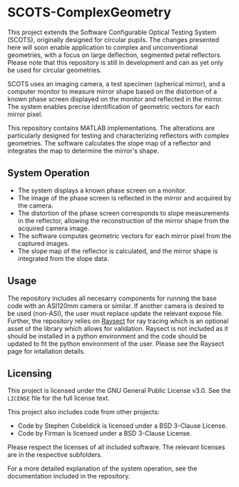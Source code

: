 # SCOTS-ComplexGeometry
This project extends the Software Configurable Optical Testing System (SCOTS), originally designed for circular pupils. The changes presented here will soon enable application to complex and unconventional geometries, with a focus on large deflection, segmented petal reflectors. Please note that this repository is still in development and can as yet only be used for circular geometries.

SCOTS uses an imaging camera, a test specimen (spherical mirror), and a computer monitor to measure mirror shape based on the distortion of a known phase screen displayed on the monitor and reflected in the mirror. The system enables precise identification of geometric vectors for each mirror pixel.

This repository contains MATLAB implementations. The alterations are particularly designed for testing and characterizing reflectors with complex geometries. The software calculates the slope map of a reflector and integrates the map to determine the mirror's shape.

## System Operation
- The system displays a known phase screen on a monitor.
- The image of the phase screen is reflected in the mirror and acquired by the camera.
- The distortion of the phase screen corresponds to slope measurements in the reflector, allowing the reconstruction of the mirror shape from the acquired camera image.
- The software computes geometric vectors for each mirror pixel from the captured images.
- The slope map of the reflector is calculated, and the mirror shape is integrated from the slope data.

## Usage
The repository includes all necesarry components for running the base code with an ASI120mm camera or similar. If another camera is desired to be used (non-ASI), the user must replace update the relevant expose file. Further, the repository relies on [Raysect](https://github.com/raysect) for ray tracing which is an optional asset of the library which allows for validation. Raysect is not included as it should be installed in a python environment and the code should be updated to fit the python environment of the user. Please see the Raysect page for intallation details. 

## Licensing
This project is licensed under the GNU General Public License v3.0. See the `LICENSE` file for the full license text.

This project also includes code from other projects:

- Code by Stephen Cobeldick is licensed under a BSD 3-Clause License.
- Code by Firman is licensed under a BSD 3-Clause License.

Please respect the licenses of all included software. The relevant licenses are in the respective subfolders.

For a more detailed explanation of the system operation, see the documentation included in the repository.
